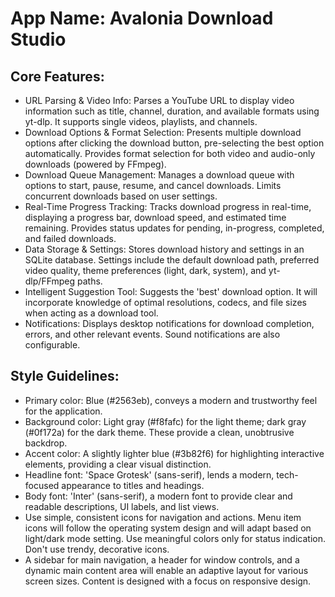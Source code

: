 # **App Name**: Avalonia Download Studio

## Core Features:

- URL Parsing & Video Info: Parses a YouTube URL to display video information such as title, channel, duration, and available formats using yt-dlp. It supports single videos, playlists, and channels.
- Download Options & Format Selection: Presents multiple download options after clicking the download button, pre-selecting the best option automatically. Provides format selection for both video and audio-only downloads (powered by FFmpeg).
- Download Queue Management: Manages a download queue with options to start, pause, resume, and cancel downloads. Limits concurrent downloads based on user settings.
- Real-Time Progress Tracking: Tracks download progress in real-time, displaying a progress bar, download speed, and estimated time remaining.  Provides status updates for pending, in-progress, completed, and failed downloads.
- Data Storage & Settings: Stores download history and settings in an SQLite database. Settings include the default download path, preferred video quality, theme preferences (light, dark, system), and yt-dlp/FFmpeg paths.
- Intelligent Suggestion Tool: Suggests the 'best' download option. It will incorporate knowledge of optimal resolutions, codecs, and file sizes when acting as a download tool.
- Notifications: Displays desktop notifications for download completion, errors, and other relevant events. Sound notifications are also configurable.

## Style Guidelines:

- Primary color: Blue (#2563eb), conveys a modern and trustworthy feel for the application.
- Background color: Light gray (#f8fafc) for the light theme; dark gray (#0f172a) for the dark theme. These provide a clean, unobtrusive backdrop.
- Accent color: A slightly lighter blue (#3b82f6) for highlighting interactive elements, providing a clear visual distinction.
- Headline font: 'Space Grotesk' (sans-serif), lends a modern, tech-focused appearance to titles and headings.
- Body font: 'Inter' (sans-serif), a modern font to provide clear and readable descriptions, UI labels, and list views.
- Use simple, consistent icons for navigation and actions. Menu item icons will follow the operating system design and will adapt based on light/dark mode setting. Use meaningful colors only for status indication. Don't use trendy, decorative icons.
- A sidebar for main navigation, a header for window controls, and a dynamic main content area will enable an adaptive layout for various screen sizes. Content is designed with a focus on responsive design.